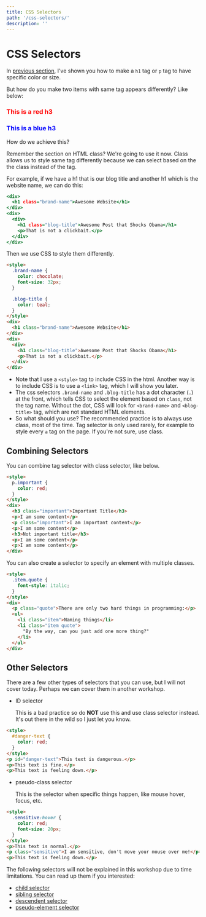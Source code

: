 ```yaml
---
title: CSS Selectors
path: '/css-selectors/'
description: ''
---
```


# CSS Selectors

In [previous section](/css/), I've shown you how to make a `h1` tag or `p` tag to have specific color or size.

But how do you make two items with same tag appears differently? Like below:

<h3 style="color:red;">This is a red h3</h3>
<h3 style="color:blue;">This is a blue h3</h3>

How do we achieve this?

Remember the section on HTML class? We're going to use it now. Class allows us to style same tag differently because we can select based on the the class instead of the tag.

[comment]: # 'TODO: add the link to the HTML class section'

For example, if we have a h1 that is our blog title and another h1 which is the website name, we can do this:

```htm
<div>
  <h1 class="brand-name">Awesome Website</h1>
</div>
<div>
  <div>
    <h1 class="blog-title">Awesome Post that Shocks Obama</h1>
    <p>That is not a clickbait.</p>
  </div>
</div>
```

Then we use CSS to style them differently.

```html
<style>
  .brand-name {
    color: chocolate;
    font-size: 32px;
  }

  .blog-title {
    color: teal;
  }
</style>
<div>
  <h1 class="brand-name">Awesome Website</h1>
</div>
<div>
  <div>
    <h1 class="blog-title">Awesome Post that Shocks Obama</h1>
    <p>That is not a clickbait.</p>
  </div>
</div>
```

- Note that I use a `<style>` tag to include CSS in the html. Another way is to include CSS is to use a `<link>` tag, which I will show you later.
- The css selectors `.brand-name` and `.blog-title` has a dot character (`.`) at the front, which tells CSS to select the element based on `class`, not the tag name. Without the dot, CSS will look for `<brand-name>` and `<blog-title>` tag, which are not standard HTML elements.
- So what should you use? The recommended practice is to always use class, most of the time. Tag selector is only used rarely, for example to style every `a` tag on the page. If you're not sure, use class.

## Combining Selectors

You can combine tag selector with class selector, like below.

```html
<style>
  p.important {
    color: red;
  }
</style>
<div>
  <h3 class="important">Important Title</h3>
  <p>I am some content</p>
  <p class="important">I am important content</p>
  <p>I am some content</p>
  <h3>Not important title</h3>
  <p>I am some content</p>
  <p>I am some content</p>
</div>
```

You can also create a selector to specify an element with multiple classes.

```html
<style>
  .item.quote {
    font-style: italic;
  }
</style>
<div>
  <p class="quote">There are only two hard things in programming:</p>
  <ul>
    <li class="item">Naming things</li>
    <li class="item quote">
      "By the way, can you just add one more thing?"
    </li>
  </ul>
</div>
```

## Other Selectors

There are a few other types of selectors that you can use, but I will not cover today. Perhaps we can cover them in another workshop.

- ID selector

  This is a bad practice so do **NOT** use this and use class selector instead. It's out there in the wild so I just let you know.

```html
<style>
  #danger-text {
    color: red;
  }
</style>
<p id="danger-text">This text is dangerous.</p>
<p>This text is fine.</p>
<p>This text is feeling down.</p>
```

- pseudo-class selector

  This is the selector when specific things happen, like mouse hover, focus, etc.

```html
<style>
  .sensitive:hover {
    color: red;
    font-size: 20px;
  }
</style>
<p>This text is normal.</p>
<p class="sensitive">I am sensitive, don't move your mouse over me!</p>
<p>This text is feeling down.</p>
```

The following selectors will not be explained in this workshop due to time limitations. You can read up them if you interested:

- [child selector](https://developer.mozilla.org/en-US/docs/Web/CSS/Child_combinator)
- [sibling selector](https://developer.mozilla.org/en-US/docs/Web/CSS/Adjacent_sibling_combinator)
- [descendent selector](https://developer.mozilla.org/en-US/docs/Web/CSS/Descendant_combinator)
- [pseudo-element selector](https://developer.mozilla.org/en-US/docs/Web/CSS/Pseudo-elements)
